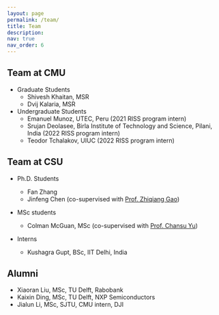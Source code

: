 ```yaml
---
layout: page
permalink: /team/
title: Team
description: 
nav: true
nav_order: 6
---
```


## Team at CMU

* Graduate Students
    * Shivesh Khaitan, MSR
    * Dvij Kalaria, MSR
* Undergraduate Students
    * Emanuel Munoz, UTEC, Peru (2021 RISS program intern)
    * Srujan Deolasee, Birla Institute of Technology and Science, Pilani, India (2022 RISS program intern)
    * Teodor Tchalakov, UIUC (2022 RISS program intern)

## Team at CSU

* Ph.D. Students
    * Fan Zhang
    * Jinfeng Chen (co-supervised with [Prof. Zhiqiang Gao](https://scholar.google.com/citations?user=3Vqkg-EAAAAJ&hl=zh-CN))

* MSc students
    * Colman McGuan, MSc (co-supervised with [Prof. Chansu Yu](https://academic.csuohio.edu/yuc/))
* Interns
    * Kushagra Gupt, BSc, IIT Delhi, India

## Alumni

* Xiaoran Liu, MSc, TU Delft, Rabobank
* Kaixin Ding, MSc, TU Delft, NXP Semiconductors
* Jialun Li, MSc, SJTU, CMU intern, DJI